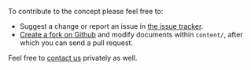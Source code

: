 To contribute to the concept please feel free to:

 * Suggest a change or report an issue in [the issue tracker](https://github.com/yip/concept/issues).
 * [Create a fork on Github](https://github.com/yip/concept/) and modify documents within `content/`, after which you can send a pull request.

Feel free to [contact us](http://lab.yip.io/contact-us/) privately as well.